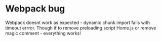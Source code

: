# Webpack bug

Webpack doesnt work as expected - dynamic chunk import fails with timeout errror.
Though if to remove preloading script Home.js or remove magic comment - everything works!
